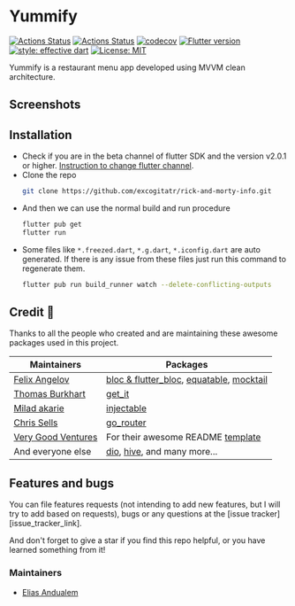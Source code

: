 # Yummify

[![Actions Status](https://github.com/excogitatr/rick-and-morty-info/workflows/deploy/badge.svg?branch=v1.1.0)](https://github.com/excogitatr/rick-and-morty-info/actions?query=workflow%3Adeploy)
[![Actions Status](https://github.com/excogitatr/rick-and-morty-info/workflows/build/badge.svg)](https://github.com/excogitatr/rick-and-morty-info/actions?query=workflow%3Abuild)
[![codecov](https://codecov.io/gh/excogitatr/rick-and-morty-info/branch/master/graph/badge.svg)](https://codecov.io/gh/excogitatr/rick-and-morty-info)
[![Flutter version](https://img.shields.io/badge/flutter-v2.0.1-blue?logo=flutter)](https://flutter.dev/docs/development/tools/sdk/releases)
[![style: effective dart](https://img.shields.io/badge/style-effective_dart-40c4ff.svg)](https://github.com/tenhobi/effective_dart)
[![License: MIT](https://img.shields.io/badge/license-MIT-purple.svg)](https://opensource.org/licenses/MIT)

Yummify is a restaurant menu app developed using MVVM clean architecture.

## Screenshots

## Installation

- Check if you are in the beta channel of flutter SDK and the version v2.0.1 or higher. [Instruction to change flutter channel](https://github.com/flutter/flutter/wiki/Flutter-build-release-channels#how-to-change-channels).
- Clone the repo
  ```sh
  git clone https://github.com/excogitatr/rick-and-morty-info.git
  ```
- And then we can use the normal build and run procedure
  ```sh
  flutter pub get
  flutter run
  ```
- Some files like `*.freezed.dart`, `*.g.dart`, `*.iconfig.dart` are auto generated. If there is any issue from these files just run this command to regenerate them.
  ```sh
  flutter pub run build_runner watch --delete-conflicting-outputs
  ```
  
## Credit 🙏

Thanks to all the people who created and are maintaining these awesome packages used in this project.

Maintainers                                      | Packages
-------------------------------------------------|-------------------------------------------
[Felix Angelov](https://github.com/felangel)     | [bloc & flutter_bloc][bloc_link], [equatable][equatable_link], [mocktail][mocktail_link]
[Thomas Burkhart](https://github.com/escamoteur) | [get_it][get_it_link]
[Milad akarie](https://github.com/Milad-Akarie)  | [injectable][injectable_link]
[Chris Sells](https://github.com/csells)         | [go_router][go_router_link]
[Very Good Ventures][vgv_link]                   | For their awesome README [template][very_good_cli_link]
And everyone else                                | [dio][dio_link], [hive][hive_link], and many more...

## Features and bugs

You can file features requests (not intending to add new features, but I will try to add based on requests), bugs or any
questions at the [issue tracker][issue_tracker_link]. 

And don't forget to give a star if you find this repo helpful, or
you have learned something from it!

### Maintainers

* [Elias Andualem](https://github.com/elias8)

[vgv_link]: https://github.com/VeryGoodOpenSource

[bloc_link]: https://github.com/felangel/bloc

[equatable_link]: https://github.com/felangel/equatable

[mocktail_link]: https://github.com/felangel/mocktail

[get_it_link]: https://github.com/fluttercommunity/get_it

[injectable_link]: https://github.com/Milad-Akarie/injectable

[go_router_link]: https://github.com/csells/go_router

[very_good_cli_link]: https://github.com/verygoodopensource/very_good_cli

[dio_link]: https://github.com/flutterchina/dio

[hive_link]: https://github.com/hivedb/hive
